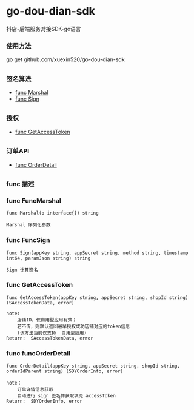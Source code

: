 # go-dou-dian-sdk
抖店-后端服务对接SDK-go语言

###  使用方法
go get github.com/xuexin520/go-dou-dian-sdk

##
### 签名算法
* [func  Marshal](#FuncMarshal)
* [func  Sign](#FuncSign)

##
### 授权
* [func  GetAccessToken](#funcGetAccessToken)

##
### 订单API
* [func  OrderDetail](#funcOrderDetail)

##
### func 描述

###  <a name='FuncMarshal'></a> func FuncMarshal
```
func Marshal(o interface{}) string

Marshal 序列化参数
```

###  <a name='FuncSign'></a> func FuncSign
```
func Sign(appKey string, appSecret string, method string, timestamp int64, paramJson string) string

Sign 计算签名
```

###  <a name='funcGetAccessToken'></a> func GetAccessToken
```
func GetAccessToken(appKey string, appSecret string, shopId string) (SAccessTokenData, error)

note:
    店铺ID，仅自用型应用有效；
    若不传，则默认返回最早授权成功店铺对应的token信息
    (该方法当前仅支持  自用型应用)
Return:  SAccessTokenData, error
```

###  <a name='funcOrderDetail'></a> func funcOrderDetail
```
func OrderDetail(appKey string, appSecret string, shopId string, orderIdParent string) (SDYOrderInfo, error)

note： 
    订单详情信息获取
    自动进行 sign 签名并获取填充 accessToken
Return:  SDYOrderInfo, error
```